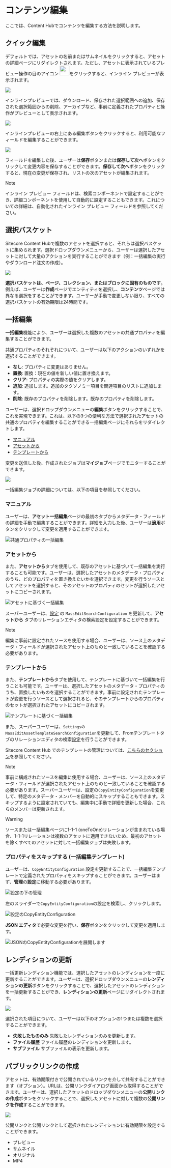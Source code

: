 # コンテンツ編集

ここでは、Content Hubでコンテンツを編集する方法を説明します。

## クイック編集
デフォルトでは、アセットの名前またはサムネイルをクリックすると、アセットの詳細ページにリダイレクトされます。ただし、アセットに表示されているプレビュー操作の目のアイコン <img src="../../../images/user-documentation/content-user-manual/edit/_user-documentation_content-user-manual_3.2.0_eye_icon_on_asset.png" width="30" />をクリックすると、インライン プレビューが表示されます。

![](../../../images/user-documentation/content-user-manual/edit/_user-documentation_content-user-manual_3.2.0_asset_eye_icon_for_fly_out_preview.png)

インラインプレビューでは、ダウンロード、保存された選択範囲への追加、保存された選択範囲からの削除、アーカイブなど、事前に定義されたプロパティと操作がプレビューとして表示されます。

![](../../../images/user-documentation/content-user-manual/edit/_user-documentation_content-user-manual_3.2.0_76_Fly-out.png)

インラインプレビューの右上にある編集ボタンをクリックすると、利用可能なフィールドを編集することができます。

![](../../../images/user-documentation/content-user-manual/edit/_user-documentation_content-user-manual_3.2.0_77_Fly-out_QuickEdit.png)

フィールドを編集した後、ユーザーは**保存**ボタンまたは**保存して次へ**ボタンをクリックして変更内容を保存することができます。**保存して次へ**ボタンをクリックすると、現在の変更が保存され、リストの次のアセットが編集されます。

> [!Note]
> インライン プレビュー フィールドは、検索コンポーネントで設定することができ、詳細コンポーネントを使用して自動的に設定することもできます。これについての詳細は、自動化されたインライン プレビュー フィールドを参照してください。

## 選択バスケット

Sitecore Content Hubで複数のアセットを選択すると、それらは選択バスケットに集められます。選択ドロップダウンメニューから、ユーザーは選択したアセットに対して大量のアクションを実行することができます（例：一括編集の実行やダウンロード注文の作成）。

![](../../../images/user-documentation/content-user-manual/edit/_user-documentation_content-user-manual_3.2.0_81_Selection_dropdown_basket.png)

**選択バスケットは、ページ、コレクション、またはブロックに固有のものです**。例えば、ユーザーは**作成**ページでエンティティを選択し、**コンテンツ**ページでは異なる選択をすることができます。ユーザーが手動で変更しない限り、すべての選択バスケットの有効期限は24時間です。

## <a name="mass-edit" />一括編集

**一括編集**機能により、ユーザーは選択した複数のアセットの共通プロパティを編集することができます。

共通プロパティのそれぞれについて、ユーザーは以下のアクションのいずれかを選択することができます。

* **なし**: プロパティに変更はありません。
* **置換**: 置換：現在の値を新しい値に置き換えます。
* **クリア**: プロパティの実際の値をクリアします。
* **追加**: 追加します。追加のタクソノミー項目を関連項目のリストに追加します。
* **削除**: 既存のプロパティを削除します。既存のプロパティを削除します。

ユーザーは、選択ドロップダウンメニューの**編集**ボタンをクリックすることで、これを実現できます。これは、以下の3つの便利な方法で選択されたアセットの共通のプロパティを編集することができる一括編集ページにそれらをリダイレクトします。

* [マニュアル](#manual)
* [アセットから](#from-asset)
* [テンプレートから](#from-template)

変更を送信した後、作成されたジョブは**マイジョブ**ページでモニターすることができます。

![](../../../images/user-documentation/content-user-manual/edit/_user-documentation_content-user-manual_3.2.0_mass_edit_job_details.png)

一括編集ジョブの詳細については、以下の項目を参照してください。

### <a name="manual" />マニュアル

ユーザーは、**アセット一括編集**ページの最初のタブからメタデータ・フィールドの詳細を手動で編集することができます。詳細を入力した後、ユーザーは**適用**ボタンをクリックして変更を適用することができます。

![共通プロパティの一括編集](../../../images/user-documentation/content-user-manual/edit/mdoc-935-assets-mass-edit.png)

### <a name="from-asset" />アセットから

また、**アセットから**タブを使用して、既存のアセットに基づいて一括編集を実行することも可能です。ユーザーは、選択したアセットのメタデータ・プロパティのうち、どのプロパティを置き換えたいかを選択できます。変更を行うソースとしてアセットを選択すると、そのアセットのプロパティのセットが選択したアセットにコピーされます。

![アセットに基づく一括編集](../../../images/user-documentation/content-user-manual/edit/mdoc-935-assets-mass-edit-asset-detail.png)

スーパーユーザーは、[設定](../../administration/system/settings/settings.md) の `MassEditSearchConfiguration` を更新して、**アセットから** タブのリレーションエディタの検索設定を設定することができます。

> [!Note]
> 編集に事前に設定されたソースを使用する場合、ユーザーは、ソース上のメタデータ・フィールドが選択されたアセット上のものと一致していることを確認する必要があります。

### <a name="from-template" />テンプレートから

また、**テンプレートから**タブを使用して、テンプレートに基づいて一括編集を行うことも可能です。ユーザーは、選択したアセットのメタデータ・プロパティのうち、置換したいものを選択することができます。事前に設定されたテンプレートが変更を行うソースとして選択されると、そのテンプレートからのプロパティのセットが選択されたアセットにコピーされます。

![テンプレートに基づく一括編集](../../../images/user-documentation/content-user-manual/edit/mdoc-935-assets-mass-edit-template-detail.png)

また、スーパーユーザーは、`SettingsのMassEditAssetTemplateSearchConfiguration`を更新して、Fromテンプレートタブのリレーションエディタの検索[設定](../../administration/system/settings/settings.md)を行うことができます。

Sitecore Content Hub でのテンプレートの管理については、[こちらのセクション](../customize/user-pages-menu.md#templates)を参照してください。

> [!Note]
> 事前に構成されたソースを編集に使用する場合、ユーザーは、ソース上のメタデータ・フィールドが選択されたアセット上のものと一致していることを確認する必要があります。スーパーユーザーは、設定の`CopyEntityConfiguration`を変更して、特定のメタデータ・メンバーを自動的にスキップすることもできます。スキップするように設定されていても、編集中に手動で詳細を更新した場合、これらのメンバーは更新されます。

> [!WARNING]
> ソースまたは一括編集ページに1-1-1 (oneToOne)リレーションが含まれている場合、1-1-1リレーションは複数のアセットに適用できないため、最初のアセットを除くすべてのアセットに対して一括編集ジョブは失敗します。

### プロパティをスキップする (一括編集テンプレート)

ユーザーは、`CopyEntityConfiguration` 設定を更新することで、一括編集テンプレートで定義されたプロパティをスキップすることができます。ユーザーはまず、**管理**の**設定**に移動する必要があります。

![設定の下の管理](../../../images/user-documentation/content-user-manual/edit/mdoc-935-340-manage-page-settings.png)

左のスライダーで`CopyEntityConfiguration`の設定を検索し、クリックします。

![設定のCopyEntityConfiguration](../../../images/user-documentation/content-user-manual/edit/mdoc-935-340-settings-copy-opened_updated.png)

**JSON エディタ**で必要な変更を行い、**保存**ボタンをクリックして変更を適用します。

![JSONのCopyEntityConfigurationを展開します](../../../images/user-documentation/content-user-manual/edit/mdoc-935-340-settings-copy-save_updated.png)

## レンディションの更新

一括更新レンディション機能では、選択したアセットのレンディションを一度に更新することができます。ユーザーは、選択ドロップダウンメニューの**レンディションの更新**ボタンをクリックすることで、選択したアセットのレンディションを一括更新することができ、**レンディションの更新**ページにリダイレクトされます。

![](../../../images/user-documentation/content-user-manual/edit/_user-documentation_content-user-manual_3.2.0_88_Refresh_renditions_overview_page.png)

選択された項目について、ユーザーは以下のオプションの1つまたは複数を選択することができます。

* **失敗したもののみ** 失敗したレンディションのみを更新します。
* **ファイル履歴** ファイル履歴のレンディションを更新します。
* **サブファイル** サブファイルの表示を更新します。

## パブリックリンクの作成

アセットは、有効期限付きで公開されているリンクを介して共有することができます（オプション）。URLは、公開リンクダイアログ画面から取得することができます。ユーザーは、選択したアセットのドロップダウンメニューの**公開リンクの作成**ボタンをクリックすることで、選択したアセットに対して複数の**公開リンクを作成**することができます。

![](../../../images/user-documentation/content-user-manual/edit/_user-documentation_content-user-manual_3.2.0_89_Public_links_creation.png)

公開リンクと公開リンクとして選択されたレンディションに有効期限を設定することができます。

* プレビュー
* サムネイル
* オリジナル
* MP4

